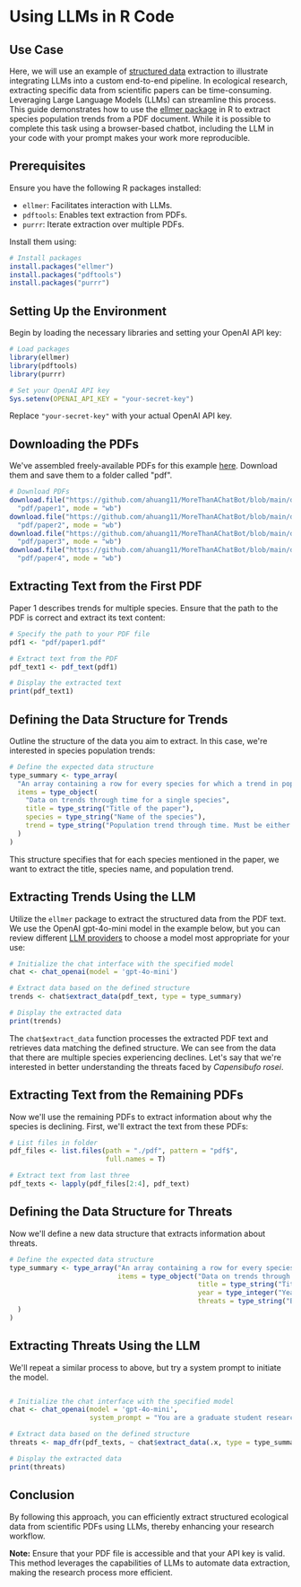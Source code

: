 # Using LLMs in R Code

## Use Case
Here, we will use an example of [structured data](https://ellmer.tidyverse.org/articles/structured-data.html) extraction to illustrate integrating LLMs into a custom end-to-end pipeline. In ecological research, extracting specific data from scientific papers can be time-consuming. Leveraging Large Language Models (LLMs) can streamline this process. This guide demonstrates how to use the [ellmer package](https://ellmer.tidyverse.org/) in R to extract species population trends from a PDF document. While it is possible to complete this task using a browser-based chatbot, including the LLM in your code with your prompt makes your work more reproducible.

## Prerequisites

Ensure you have the following R packages installed:

- `ellmer`: Facilitates interaction with LLMs.
- `pdftools`: Enables text extraction from PDFs.
- `purrr`: Iterate extraction over multiple PDFs.

Install them using:

```r
# Install packages
install.packages("ellmer")
install.packages("pdftools")
install.packages("purrr")
```

## Setting Up the Environment

Begin by loading the necessary libraries and setting your OpenAI API key:

```r
# Load packages
library(ellmer)
library(pdftools)
library(purrr)

# Set your OpenAI API key
Sys.setenv(OPENAI_API_KEY = "your-secret-key")
```

Replace `"your-secret-key"` with your actual OpenAI API key.

## Downloading the PDFs

We've assembled freely-available PDFs for this example [here](https://github.com/ahuang11/MoreThanAChatBot/tree/main/docs/level3/pdf). Download them and save them to a folder called "pdf".
```r
# Download PDFs
download.file("https://github.com/ahuang11/MoreThanAChatBot/blob/main/docs/level3/pdf/paper1.pdf",
  "pdf/paper1", mode = "wb")
download.file("https://github.com/ahuang11/MoreThanAChatBot/blob/main/docs/level3/pdf/paper2.pdf",
  "pdf/paper2", mode = "wb")
download.file("https://github.com/ahuang11/MoreThanAChatBot/blob/main/docs/level3/pdf/paper3.pdf",
  "pdf/paper3", mode = "wb")
download.file("https://github.com/ahuang11/MoreThanAChatBot/blob/main/docs/level3/pdf/paper4.pdf",
  "pdf/paper4", mode = "wb")

```

## Extracting Text from the First PDF

Paper 1 describes trends for multiple species. Ensure that the path to the PDF is correct and extract its text content:

```r
# Specify the path to your PDF file
pdf1 <- "pdf/paper1.pdf"

# Extract text from the PDF
pdf_text1 <- pdf_text(pdf1)

# Display the extracted text
print(pdf_text1)
```

## Defining the Data Structure for Trends

Outline the structure of the data you aim to extract. In this case, we're interested in species population trends:

```r
# Define the expected data structure
type_summary <- type_array(
  "An array containing a row for every species for which a trend in population through time is mentioned",
  items = type_object(
    "Data on trends through time for a single species",
    title = type_string("Title of the paper"),
    species = type_string("Name of the species"),
    trend = type_string("Population trend through time. Must be either 'increasing', 'decreasing', or 'no trend'. No other options are permitted")
  )
)
```

This structure specifies that for each species mentioned in the paper, we want to extract the title, species name, and population trend.

## Extracting Trends Using the LLM

Utilize the `ellmer` package to extract the structured data from the PDF text. We use the OpenAI gpt-4o-mini model in the example below, but you can review different [LLM providers](https://github.com/ahuang11/MoreThanAChatBot/blob/main/docs/level1/providers.md) to choose a model most appropriate for your use:

```r
# Initialize the chat interface with the specified model
chat <- chat_openai(model = 'gpt-4o-mini')

# Extract data based on the defined structure
trends <- chat$extract_data(pdf_text, type = type_summary)

# Display the extracted data
print(trends)
```

The `chat$extract_data` function processes the extracted PDF text and retrieves data matching the defined structure. We can see from the data that there are multiple species experiencing declines. Let's say that we're interested in better understanding the threats faced by *Capensibufo rosei*.

## Extracting Text from the Remaining PDFs

Now we'll use the remaining PDFs to extract information about why the species is declining. First, we'll extract the text from these PDFs:

```r
# List files in folder
pdf_files <- list.files(path = "./pdf", pattern = "pdf$",
                        full.names = T)

# Extract text from last three
pdf_texts <- lapply(pdf_files[2:4], pdf_text)
```

## Defining the Data Structure for Threats

Now we'll define a new data structure that extracts information about threats.

```r
# Define the expected data structure
type_summary <- type_array("An array containing a row for every species for which a trend in population through time is mentioned",
                           items = type_object("Data on trends through time for a single species",
                                               title = type_string("Title of the paper"),
                                               year = type_integer("Year the paper was published"),
                                               threats = type_string("Brief description of cause for the decline of this species. Limit the description to five words. Create a new output for each cause. If there are multiple causes within a paper, repeat the paper's title on a new line with the additional cause.")
  )
)

```

## Extracting Threats Using the LLM

We'll repeat a similar process to above, but try a system prompt to initiate the model.

```r

# Initialize the chat interface with the specified model
chat <- chat_openai(model = 'gpt-4o-mini',
                    system_prompt = "You are a graduate student researcher who excels at reading and succinctly summarizing articles.")

# Extract data based on the defined structure
threats <- map_dfr(pdf_texts, ~ chat$extract_data(.x, type = type_summary))

# Display the extracted data
print(threats)
```

## Conclusion

By following this approach, you can efficiently extract structured ecological data from scientific PDFs using LLMs, thereby enhancing your research workflow.

**Note:** Ensure that your PDF file is accessible and that your API key is valid. This method leverages the capabilities of LLMs to automate data extraction, making the research process more efficient. 
